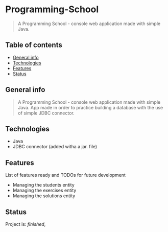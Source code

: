 

# Programming-School

> A Programming School - console web application made with simple Java.

## Table of contents
* [General info](#general-info)
* [Technologies](#technologies)
* [Features](#features)
* [Status](#status)


## General info

> A Programming School - console web application made with simple Java. App made in order to practice building a database with the use of simple JDBC connector.



## Technologies
* Java
* JDBC connector (added witha a jar. file)


## Features
List of features ready and TODOs for future development
* Managing the students entity
* Managing the exercises entity
* Managing the solutions entity


## Status
Project is: _finished_,





